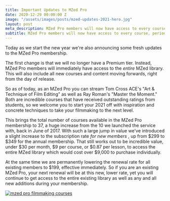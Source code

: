 ```yaml
---
title: Important Updates to MZed Pro
date: 2020-12-29 00:00:00 Z
image: "/assets/images/posts/mzed-updates-2021-hero.jpg"
layout: post
meta_description: MZed Pro members will now have access to every course, period.
subtitle: MZed Pro members will now have access to every course, period.
---
```


Today as we start the new year we're also announcing some fresh updates to the MZed Pro membership.

The first change is that we will no longer have a Premium tier. Instead, MZed Pro members will immediately have access to the _entire_ MZed library. This will also include all new courses and content moving forwards, right from the day of release. 

 

 

So as of today, as an MZed Pro you can stream Tom Cross ACE's "Art & Technique of Film Editing" as well as Ray Roman's "Master the Moment." Both are incredible courses that have received outstanding ratings from students, so we welcome you to start your 2021 off with inspiration and concrete techniques to take your filmmaking to the next level.

This brings the total number of courses available in the MZed Pro membership to 37, a huge increase from the 10 we launched the service with, back in June of 2017. With such a large jump in value we've introduced a slight increase to the subscription rate _for new members_ , up from $299 to $349 for the annual membership. That still works out to be incredible value, under $30 per month, $9 per course, or $0.87 per lesson, to access the entire MZed library which would cost over $9,000 to purchase individually.

 

At the same time we are permanently lowering the renewal rate for all existing members to $199, effective immediately. So if you are an existing MZed Pro, your next renewal will be at this new, lower rate, yet you will continue to get access to the entire existing library as well as any and all new additions during your membership.

[![mzed pro filmmaking courses](https://mzed-cdn1.sfo2.cdn.digitaloceanspaces.com/images/news/mzed-pro-courses.jpg)](https://www.mzed.com/mzed-pro)